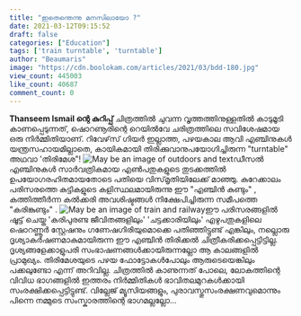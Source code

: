 ```yaml
---
title: "ഇതെന്തെന്നു മനസിലായോ ?"
date: 2021-03-12T09:15:52
draft: false
categories: ["Education"]
tags: ['train turntable', 'turntable']
author: "Beaumaris"
image: "https://cdn.boolokam.com/articles/2021/03/bdd-180.jpg"
view_count: 445003
like_count: 40687
comment_count: 0
---
```


**[](http://13.126.68.249/thanseem-ismail-post-about-train-turntable/301226/bdd-1068)Thanseem Ismail ന്റെ കുറിപ്പ്** ചിത്രത്തിൽ ചുവന്ന വൃത്തത്തിനുള്ളതിൽ കാടുമൂടി കാണപ്പെടുന്നത്, ഷൊറണൂരിന്റെ റെയിൽവേ ചരിത്രത്തിലെ സവിശേഷമായ ഒരു നിർമ്മിതിയാണ്. റിവേഴ്‌സ് ഗിയർ ഇല്ലാത്ത, പഴയകാല ആവി എഞ്ചിനുകൾ യന്ത്രസഹായമില്ലാതെ, കായികമായി തിരിക്കുവാനുപയോഗിച്ചിരുന്ന "turntable" അഥവാ 'തിരിമേശ"! ![May be an image of outdoors and text](https://scontent.ftrv1-1.fna.fbcdn.net/v/t1.0-9/159518661_10159273591069282_3936561683655012662_o.jpg?_nc_cat=108&ccb=1-3&_nc_sid=730e14&_nc_ohc=5YDpTxxXhJYAX80lYNz&_nc_ht=scontent.ftrv1-1.fna&oh=706ed404578f4ec2668136bbfca7a738&oe=606FAAD2)ഡീസൽ എഞ്ചിനുകൾ സാർവത്രികമായ എൺപതുകളുടെ തുടക്കത്തിൽ ഉപയോഗരഹിതമായതോടെ പതിയെ വിസ്‌മൃതിയിലേക്ക് മാഞ്ഞു. കുറേക്കാലം പരിസരത്തെ കുട്ടികളുടെ കളിസ്ഥലമായിരുന്നു ഈ "എഞ്ചിൻ കുണ്ടും" , കത്തിത്തീർന്ന കൽക്കരി അവശിഷ്ടങ്ങൾ നിക്ഷേപിച്ചിരുന്ന സമീപത്തെ "കരിങ്കുണ്ടും" . ![May be an image of train and railway](https://scontent.ftrv1-1.fna.fbcdn.net/v/t1.0-9/159909390_10159273591514282_2821156906156287939_n.jpg?_nc_cat=106&ccb=1-3&_nc_sid=730e14&_nc_ohc=ILtrAFzyp-kAX-sx1Vn&_nc_oc=AQnflKOyOKTApwLsN4cacWbamzTOqrKlXoW9KlCQW1yR3yyHlymtvgtHNRGf5--ub5A&_nc_ht=scontent.ftrv1-1.fna&oh=23e27732e2f1c10643b23f7fcaa79a83&oe=60715FC6)ഈ പരിസരങ്ങളിൽ ഷൂട്ട് ചെയ്ത 'കരിപുരണ്ട ജീവിതങ്ങളിലും' 'ചട്ടക്കാരിയിലും' എഴുപതുകളിലെ ഷൊറണ്ണൂർ സ്റ്റേഷനും ഗണേഷഗിരിയുമൊക്കെ പതിഞ്ഞിട്ടുണ്ട് എങ്കിലും, നല്ലൊരു ദൃശ്യാകർഷണമാകുമായിരുന്ന ഈ എഞ്ചിൻ തിരിക്കൽ ചിത്രീകരിക്കപ്പെട്ടിട്ടില്ല. ദൃശ്യങ്ങളേക്കാളുപരി സംഭാഷണങ്ങൾക്കായിരുന്നല്ലോ ആ കാലങ്ങളിൽ പ്രാമുഖ്യം. തിരിമേശയുടെ പഴയ ഫോട്ടോകൾപോലും ആരുടെയെങ്കിലും പക്കലുണ്ടോ എന്ന് അറിവില്ല. ചിത്രത്തിൽ കാണുന്നത് പോലെ, ലോകത്തിന്റെ വിവിധ ഭാഗങ്ങളിൽ ഇത്തരം നിർമ്മിതികൾ ഭാവിതലമുറകൾക്കായി സംരക്ഷിക്കപ്പെട്ടിട്ടുണ്ട്. വില്ലേജ് മ്യൂസിയങ്ങളും, പുരാവസ്തുസംരക്ഷണവുമൊന്നും പിന്നെ നമ്മുടെ സംസ്കാരത്തിന്റെ ഭാഗമല്ലല്ലോ...
